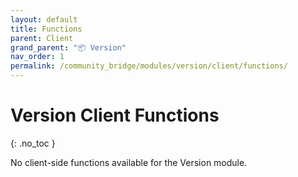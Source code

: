 ```yaml
---
layout: default
title: Functions
parent: Client
grand_parent: "📦 Version"
nav_order: 1
permalink: /community_bridge/modules/version/client/functions/
---
```


# Version Client Functions
{: .no_toc }

No client-side functions available for the Version module.
